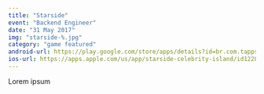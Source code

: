 ```yaml
---
title: "Starside"
event: "Backend Engineer"
date: "31 May 2017"
img: "starside-%.jpg"
category: "game featured"
android-url: https://play.google.com/store/apps/details?id=br.com.tapps.starside
ios-url: https://apps.apple.com/us/app/starside-celebrity-island/id1228677649
---
```

Lorem ipsum